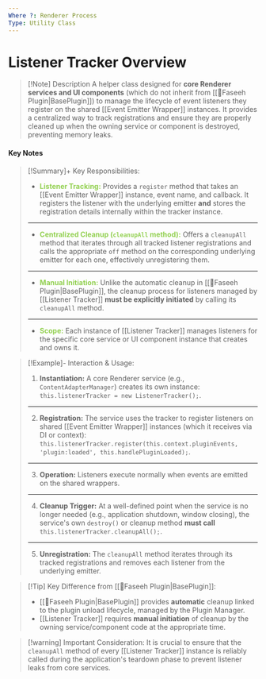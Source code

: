 ```yaml
---
Where ?: Renderer Process
Type: Utility Class
---
```


# Listener Tracker Overview

> [!Note] Description
> A helper class designed for **core Renderer services and UI components** (which do not inherit from [[🧩Faseeh Plugin|BasePlugin]]) to manage the lifecycle of event listeners they register on the shared [[Event Emitter Wrapper]] instances. It provides a centralized way to track registrations and ensure they are properly cleaned up when the owning service or component is destroyed, preventing memory leaks.

#### Key Notes

> [!Summary]+ Key Responsibilities:
> - <span style="font-weight:bold; color:rgb(146, 208, 80)">Listener Tracking:</span> Provides a `register` method that takes an [[Event Emitter Wrapper]] instance, event name, and callback. It registers the listener with the underlying emitter **and** stores the registration details internally within the tracker instance.
> ---
> - <span style="font-weight:bold; color:rgb(146, 208, 80)">Centralized Cleanup (`cleanupAll` method):</span> Offers a `cleanupAll` method that iterates through all tracked listener registrations and calls the appropriate `off` method on the corresponding underlying emitter for each one, effectively unregistering them.
> ---
> - <span style="font-weight:bold; color:rgb(146, 208, 80)">Manual Initiation:</span> Unlike the automatic cleanup in [[🧩Faseeh Plugin|BasePlugin]], the cleanup process for listeners managed by [[Listener Tracker]] **must be explicitly initiated** by calling its `cleanupAll` method.
> - ---
> - <span style="font-weight:bold; color:rgb(146, 208, 80)">Scope:</span> Each instance of [[Listener Tracker]] manages listeners for the specific core service or UI component instance that creates and owns it.

> [!Example]- Interaction & Usage:
> 1.  **Instantiation:** A core Renderer service (e.g., `ContentAdapterManager`) creates its own instance: `this.listenerTracker = new ListenerTracker();`.
> ---
> 2.  **Registration:** The service uses the tracker to register listeners on shared [[Event Emitter Wrapper]] instances (which it receives via DI or context): `this.listenerTracker.register(this.context.pluginEvents, 'plugin:loaded', this.handlePluginLoaded);`.
> ---
> 3.  **Operation:** Listeners execute normally when events are emitted on the shared wrappers.
> ---
> 4.  **Cleanup Trigger:** At a well-defined point when the service is no longer needed (e.g., application shutdown, window closing), the service's own `destroy()` or cleanup method **must call** `this.listenerTracker.cleanupAll();`.
> ---
> 5.  **Unregistration:** The `cleanupAll` method iterates through its tracked registrations and removes each listener from the underlying emitter.

> [!Tip] Key Difference from [[🧩Faseeh Plugin|BasePlugin]]:
> - [[🧩Faseeh Plugin|BasePlugin]] provides **automatic** cleanup linked to the plugin unload lifecycle, managed by the Plugin Manager.
> - [[Listener Tracker]] requires **manual initiation** of cleanup by the owning service/component code at the appropriate time.

> [!warning] Important Consideration:
> It is crucial to ensure that the `cleanupAll` method of every [[Listener Tracker]] instance is reliably called during the application's teardown phase to prevent listener leaks from core services.